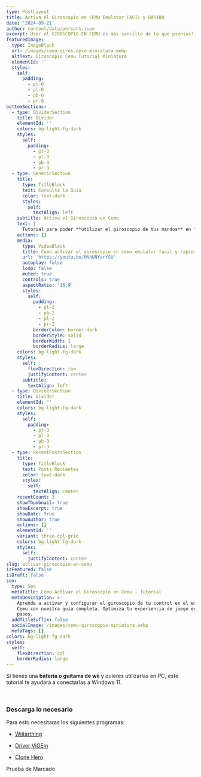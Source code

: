 ```yaml
---
type: PostLayout
title: Activa el Giroscopio en CEMU Emulator FÁCIL y RÁPIDO
date: '2024-09-21'
author: content/data/person1.json
excerpt: Usar el GIROSCOPIO EN CEMU es más sencillo de lo que piensas!
featuredImage:
  type: ImageBlock
  url: /images/cemu-giroscopio-miniatura.webp
  altText: Giroscopio Cemu Tutorial Miniatura
  elementId: ''
  styles:
    self:
      padding:
        - pt-0
        - pl-0
        - pb-0
        - pr-0
bottomSections:
  - type: DividerSection
    title: Divider
    elementId: ''
    colors: bg-light-fg-dark
    styles:
      self:
        padding:
          - pt-3
          - pl-3
          - pb-3
          - pr-3
  - type: GenericSection
    title:
      type: TitleBlock
      text: Consulta la Guía
      color: text-dark
      styles:
        self:
          textAlign: left
    subtitle: Activa el Giroscopio en Cemu
    text: |
      Tutorial para poder **utilizar el giroscopio de tus mandos** en **CEMU**.
    actions: []
    media:
      type: VideoBlock
      title: Como activar el giroscopio en cemu emulator facil y rapido
      url: 'https://youtu.be/HNhUNYsrYSU'
      autoplay: false
      loop: false
      muted: true
      controls: true
      aspectRatio: '16:9'
      styles:
        self:
          padding:
            - pt-2
            - pb-2
            - pl-2
            - pr-2
          borderColor: border-dark
          borderStyle: solid
          borderWidth: 1
          borderRadius: large
    colors: bg-light-fg-dark
    styles:
      self:
        flexDirection: row
        justifyContent: center
      subtitle:
        textAlign: left
  - type: DividerSection
    title: Divider
    elementId: ''
    colors: bg-light-fg-dark
    styles:
      self:
        padding:
          - pt-3
          - pl-3
          - pb-3
          - pr-3
  - type: RecentPostsSection
    title:
      type: TitleBlock
      text: Posts Recientes
      color: text-dark
      styles:
        self:
          textAlign: center
    recentCount: 3
    showThumbnail: true
    showExcerpt: true
    showDate: true
    showAuthor: true
    actions: []
    elementId: ''
    variant: three-col-grid
    colors: bg-light-fg-dark
    styles:
      self:
        justifyContent: center
slug: activar-giroscopio-en-cemu
isFeatured: false
isDraft: false
seo:
  type: Seo
  metaTitle: Cómo Activar el Giroscopio en Cemu - Tutorial
  metaDescription: >-
    Aprende a activar y configurar el giroscopio de tu control en el emulador
    Cemu con nuestra guía completa. Optimiza tu experiencia de juego en pocos
    pasos.
  addTitleSuffix: false
  socialImage: /images/cemu-giroscopio-miniatura.webp
  metaTags: []
colors: bg-light-fg-dark
styles:
  self:
    flexDirection: col
    borderRadius: large
---
```

Si tienes una **batería o guitarra de wii** y quieres utilizarlas en PC, este tutorial te ayudará a conectarlas a Windows 11.

<br>

### Descarga lo necesario

Para esto necesitaras los siguientes programas:

*   [Wiitarthing](https://github.com/TheNathannator/WiitarThing/releases/tag/v2.7.0.5)

*   [Driver ViGEm](https://github.com/ViGEm/ViGEmBus/releases)

*   [Clone Hero](https://clonehero.net/releases/)

Prueba de Marcado
